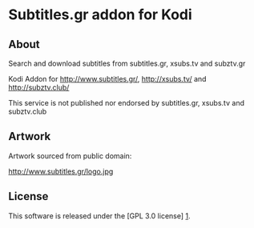 
Subtitles.gr addon for Kodi
======================

About
-----
Search and download subtitles from subtitles.gr, xsubs.tv and subztv.gr

Kodi Addon for http://www.subtitles.gr/, http://xsubs.tv/ and http://subztv.club/

This service is not published nor endorsed by subtitles.gr, xsubs.tv and subztv.club


Artwork
---------------------
Artwork sourced from public domain:

http://www.subtitles.gr/logo.jpg


License
-------
This software is released under the [GPL 3.0 license] [1].

[1]: http://www.gnu.org/licenses/gpl-3.0.html